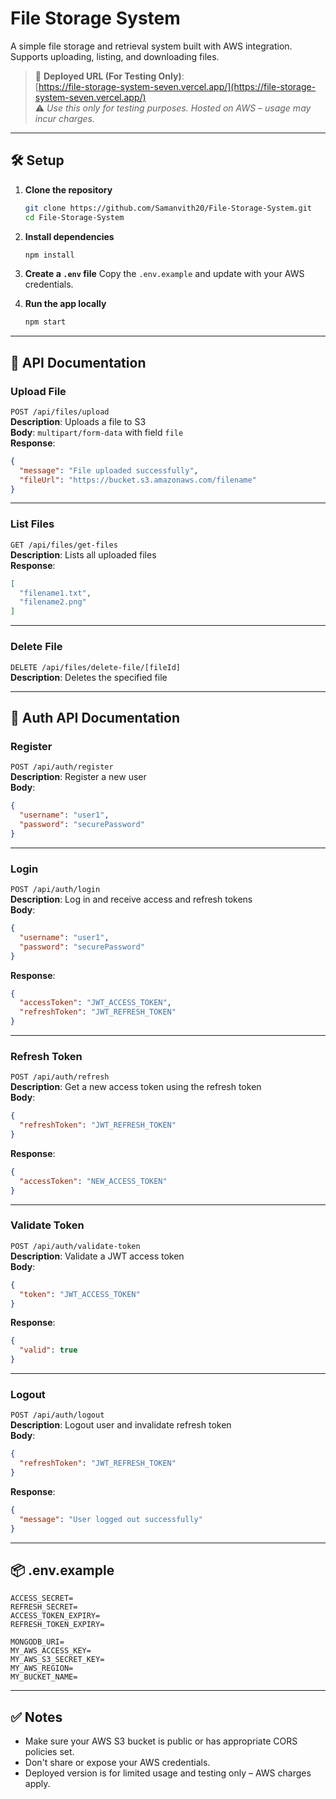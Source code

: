 # File Storage System

A simple file storage and retrieval system built with AWS integration. Supports uploading, listing, and downloading files.

> 🚀 **Deployed URL (For Testing Only)**:  
> [https://file-storage-system-seven.vercel.app/](https://file-storage-system-seven.vercel.app/)  
> ⚠️ *Use this only for testing purposes. Hosted on AWS – usage may incur charges.*

---

## 🛠️ Setup

1. **Clone the repository**
   ```bash
   git clone https://github.com/Samanvith20/File-Storage-System.git
   cd File-Storage-System
   ```

2. **Install dependencies**
   ```bash
   npm install
   ```

3. **Create a `.env` file**
   Copy the `.env.example` and update with your AWS credentials.

4. **Run the app locally**
   ```bash
   npm start
   ```

---

## 📄 API Documentation

### Upload File  
`POST /api/files/upload`  
**Description**: Uploads a file to S3  
**Body**: `multipart/form-data` with field `file`  
**Response**:
```json
{
  "message": "File uploaded successfully",
  "fileUrl": "https://bucket.s3.amazonaws.com/filename"
}
```

---

### List Files  
`GET /api/files/get-files`  
**Description**: Lists all uploaded files  
**Response**:
```json
[
  "filename1.txt",
  "filename2.png"
]
```

---

### Delete File  
`DELETE /api/files/delete-file/[fileId]`  
**Description**: Deletes the specified file  

---

## 🔐 Auth API Documentation

### Register  
`POST /api/auth/register`  
**Description**: Register a new user  
**Body**:
```json
{
  "username": "user1",
  "password": "securePassword"
}
```

---

### Login  
`POST /api/auth/login`  
**Description**: Log in and receive access and refresh tokens  
**Body**:
```json
{
  "username": "user1",
  "password": "securePassword"
}
```

**Response**:
```json
{
  "accessToken": "JWT_ACCESS_TOKEN",
  "refreshToken": "JWT_REFRESH_TOKEN"
}
```

---

### Refresh Token  
`POST /api/auth/refresh`  
**Description**: Get a new access token using the refresh token  
**Body**:
```json
{
  "refreshToken": "JWT_REFRESH_TOKEN"
}
```

**Response**:
```json
{
  "accessToken": "NEW_ACCESS_TOKEN"
}
```

---

### Validate Token  
`POST /api/auth/validate-token`  
**Description**: Validate a JWT access token  
**Body**:
```json
{
  "token": "JWT_ACCESS_TOKEN"
}
```

**Response**:
```json
{
  "valid": true
}
```

---

### Logout  
`POST /api/auth/logout`  
**Description**: Logout user and invalidate refresh token  
**Body**:
```json
{
  "refreshToken": "JWT_REFRESH_TOKEN"
}
```

**Response**:
```json
{
  "message": "User logged out successfully"
}
```

---

## 📦 .env.example

```env
ACCESS_SECRET=
REFRESH_SECRET=
ACCESS_TOKEN_EXPIRY=
REFRESH_TOKEN_EXPIRY=

MONGODB_URI=
MY_AWS_ACCESS_KEY=
MY_AWS_S3_SECRET_KEY=
MY_AWS_REGION= 
MY_BUCKET_NAME=
```

---

## ✅ Notes

- Make sure your AWS S3 bucket is public or has appropriate CORS policies set.
- Don't share or expose your AWS credentials.
- Deployed version is for limited usage and testing only – AWS charges apply.
